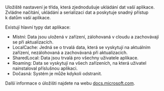﻿Uložiště nastavení je třída, která zjednodušuje ukládání dat vaší aplikace.  Zvládne načítání, ukládání a serializaci dat a poskytuje snadný přístup k datům vaší aplikace.

Existují hlavní typy dat aplikace:

* Místní: Data jsou uložená v zařízení, zálohovaná v cloudu a zachovávají se při aktualizacích.
* LocalCache: Jedná se o trvalá data, která se vyskytují na aktuálním zařízení, nezálohovaná a zachovávaná při aktualizacích.
* SharedLocal: Data jsou trvalá pro všechny uživatele aplikace.
* Roaming: Data se vyskytují na všech zařízeních, na která uživatel nainstaloval příslušnou aplikaci.
* Dočasná: Systém je může kdykoli odstranit.

Další informace o úložišti najdete na webu [docs.microsoft.com](https://docs.microsoft.com/en-us/uwp/api/windows.storage.applicationdata).
